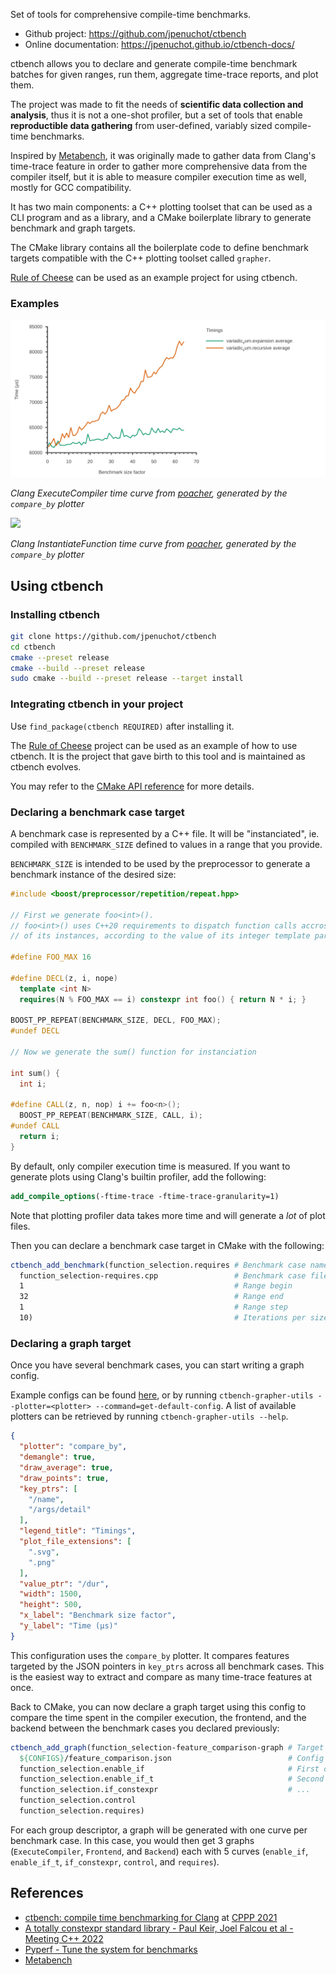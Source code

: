 Set of tools for comprehensive compile-time benchmarks.

- Github project: https://github.com/jpenuchot/ctbench
- Online documentation: https://jpenuchot.github.io/ctbench-docs/

ctbench allows you to declare and generate compile-time benchmark batches for
given ranges, run them, aggregate time-trace reports, and plot them.

The project was made to fit the needs of **scientific data collection and
analysis**, thus it is not a one-shot profiler, but a set of tools that enable
**reproductible data gathering** from user-defined, variably sized compile-time
benchmarks.

Inspired by [Metabench](https://github.com/ldionne/metabench), it was originally
made to gather data from Clang's time-trace feature in order to gather more
comprehensive data from the compiler itself, but it is able to measure compiler
execution time as well, mostly for GCC compatibility.

It has two main components: a C++ plotting toolset that can be used as a CLI
program and as a library, and a CMake boilerplate library to generate benchmark
and graph targets.

The CMake library contains all the boilerplate code to define benchmark targets
compatible with the C++ plotting toolset called `grapher`.

[Rule of Cheese](https://github.com/jpenuchot/rule-of-cheese) can be used as an
example project for using ctbench.

### Examples

![](docs/images/ExecuteCompiler.svg)

*Clang ExecuteCompiler time curve from
[poacher](https://github.com/jpenuchot/poacher),
generated by the `compare_by` plotter*

![](docs/images/InstantiateFunction.svg)

*Clang InstantiateFunction time curve from
[poacher](https://github.com/jpenuchot/poacher),
generated by the `compare_by` plotter*

## Using ctbench

### Installing ctbench

```sh
git clone https://github.com/jpenuchot/ctbench
cd ctbench
cmake --preset release
cmake --build --preset release
sudo cmake --build --preset release --target install
```

### Integrating ctbench in your project

Use `find_package(ctbench REQUIRED)` after installing it.

The [Rule of Cheese](https://github.com/JPenuchot/rule-of-cheese) project can be
used as an example of how to use ctbench. It is the project that gave birth to
this tool and is maintained as ctbench evolves.

You may refer to the [CMake API reference](generated-docs/ctbench-api.md) for
more details.

### Declaring a benchmark case target

A benchmark case is represented by a C++ file. It will be "instanciated", ie.
compiled with `BENCHMARK_SIZE` defined to values in a range that you provide.

`BENCHMARK_SIZE` is intended to be used by the preprocessor to generate a
benchmark instance of the desired size:

```cpp
#include <boost/preprocessor/repetition/repeat.hpp>

// First we generate foo<int>().
// foo<int>() uses C++20 requirements to dispatch function calls accross 16
// of its instances, according to the value of its integer template parameter.

#define FOO_MAX 16

#define DECL(z, i, nope)                                                       \
  template <int N>                                                             \
  requires(N % FOO_MAX == i) constexpr int foo() { return N * i; }

BOOST_PP_REPEAT(BENCHMARK_SIZE, DECL, FOO_MAX);
#undef DECL

// Now we generate the sum() function for instanciation

int sum() {
  int i;

#define CALL(z, n, nop) i += foo<n>();
  BOOST_PP_REPEAT(BENCHMARK_SIZE, CALL, i);
#undef CALL
  return i;
}
```

By default, only compiler execution time is measured.
If you want to generate plots using Clang's builtin profiler, add the following:

```cmake
add_compile_options(-ftime-trace -ftime-trace-granularity=1)
```

Note that plotting profiler data takes more time
and will generate a *lot* of plot files.

Then you can declare a benchmark case target in CMake with the following:

```cmake
ctbench_add_benchmark(function_selection.requires # Benchmark case name
  function_selection-requires.cpp                 # Benchmark case file
  1                                               # Range begin
  32                                              # Range end
  1                                               # Range step
  10)                                             # Iterations per size
```

### Declaring a graph target

Once you have several benchmark cases, you can start writing a graph config.

Example configs can be found [here](
https://github.com/JPenuchot/ctbench/tree/main/grapher/configs), or by running
`ctbench-grapher-utils --plotter=<plotter> --command=get-default-config`. A list
of available plotters can be retrieved by running
`ctbench-grapher-utils --help`.

```json
{
  "plotter": "compare_by",
  "demangle": true,
  "draw_average": true,
  "draw_points": true,
  "key_ptrs": [
    "/name",
    "/args/detail"
  ],
  "legend_title": "Timings",
  "plot_file_extensions": [
    ".svg",
    ".png"
  ],
  "value_ptr": "/dur",
  "width": 1500,
  "height": 500,
  "x_label": "Benchmark size factor",
  "y_label": "Time (µs)"
}
```

This configuration uses the `compare_by` plotter. It compares features targeted
by the JSON pointers in `key_ptrs` across all benchmark cases. This is the
easiest way to extract and compare as many time-trace features at once.

Back to CMake, you can now declare a graph target using this config to compare
the time spent in the compiler execution, the frontend, and the backend between
the benchmark cases you declared previously:

```cmake
ctbench_add_graph(function_selection-feature_comparison-graph # Target name
  ${CONFIGS}/feature_comparison.json                          # Config
  function_selection.enable_if                                # First case
  function_selection.enable_if_t                              # Second case
  function_selection.if_constexpr                             # ...
  function_selection.control
  function_selection.requires)
```

For each group descriptor, a graph will be generated with one curve
per benchmark case. In this case, you would then get 3 graphs
(`ExecuteCompiler`, `Frontend`, and `Backend`) each with 5 curves (`enable_if`,
`enable_if_t`, `if_constexpr`, `control`, and `requires`).

## References

- [ctbench: compile time benchmarking for Clang](
  https://www.youtube.com/watch?v=1RZY6skM0Rc) at [CPPP 2021](
  https://cppp.fr/schedule2021/)
- [A totally constexpr standard library - Paul Keir, Joel Falcou et al - Meeting C++ 2022](
  https://www.youtube.com/watch?v=ekFPm7e__vI)
- [Pyperf - Tune the system for benchmarks](
  https://pyperf.readthedocs.io/en/latest/system.html)
- [Metabench](https://github.com/ldionne/metabench)
